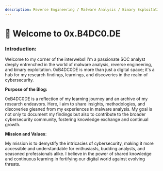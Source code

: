 ```yaml
---
description: Reverse Engineering / Malware Analysis / Binary Exploitation
---
```


# 👾 Welcome to 0x.B4DC0.DE

### Introduction:

Welcome to my corner of the interwebs! I'm a passionate SOC analyst deeply entrenched in the world of malware analysis, reverse engineering, and binary exploitation. 0xB4DC0DE is more than just a digital space; it's a hub for my research findings, learnings, and discoveries in the realm of cybersecurity.

**Purpose of the Blog:**

0xB4DC0DE is a reflection of my learning journey and an archive of my research endeavors. Here, I aim to share insights, methodologies, and discoveries gleaned from my experiences in malware analysis. My goal is not only to document my findings but also to contribute to the broader cybersecurity community, fostering knowledge exchange and continual growth.

**Mission and Values:**

My mission is to demystify the intricacies of cybersecurity, making it more accessible and understandable for enthusiasts, budding analysts, and seasoned professionals alike. I believe in the power of shared knowledge and continuous learning in fortifying our digital world against evolving threats.
